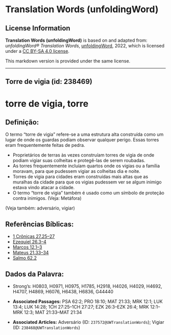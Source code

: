 # Translation Words (unfoldingWord)

## License Information

**Translation Words (unfoldingWord)** is based on and adapted from: _unfoldingWord® Translation Words_, [unfoldingWord](https://unfoldingword.org/utw), 2022, which is licensed under a [CC BY-SA 4.0 license](https://creativecommons.org/licenses/by-sa/4.0/legalcode.en).

This markdown version is provided under the same license.



--------------------------------

## Torre de vigia (id: 238469)

torre de vigia, torre
=====================

Definição:
----------

O termo “torre de vigia” refere\-se a uma estrutura alta construída como um lugar de onde os guardas podiam observar qualquer perigo. Essas torres eram frequentemente feitas de pedra.

* Proprietários de terras às vezes construíam torres de vigia de onde podiam vigiar suas colheitas e protegê\-las de serem roubadas.
* As torres frequentemente incluíam quartos onde os vigias ou a família moravam, para que pudessem vigiar as colheitas dia e noite.
* Torres de vigia para cidades eram construídas mais altas que as muralhas da cidade para que os vigias pudessem ver se algum inimigo estava vindo atacar a cidade.
* O termo “torre de vigia” também é usado como um símbolo de proteção contra inimigos. (Veja: Metáfora)

(Veja também: adversário, vigiar)

Referências Bíblicas:
---------------------

* [1 Crônicas 27\.25–27](https://ref.ly/1Chr27:25-1Chr27:27)
* [Ezequiel 26\.3–4](https://ref.ly/Ezek26:3-Ezek26:4)
* [Marcos 12\.1–3](https://ref.ly/Mark12:1-Mark12:3)
* [Mateus 21\.33–34](https://ref.ly/Matt21:33-Matt21:34)
* [Salmo 62\.2](https://ref.ly/Ps62:2)

Dados da Palavra:
-----------------

* Strong’s: H0803, H0971, H0975, H1785, H2918, H4026, H4029, H4692, H4707, H4869, H6076, H6438, H6836, G44440

* **Associated Passages:** PSA 62:2; PRO 18:10; MAT 21:33; MRK 12:1; LUK 13:4; LUK 14:28; 1CH 27:25–1CH 27:27; EZK 26:3–EZK 26:4; MRK 12:1–MRK 12:3; MAT 21:33–MAT 21:34
* **Associated Articles:** Adversário (ID: `237572@UWTranslationWords`); Vigiar (ID: `238468@UWTranslationWords`)


